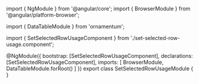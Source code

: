 import { NgModule } from '@angular/core';
import { BrowserModule } from '@angular/platform-browser';
  
import { DataTableModule } from 'ornamentum';
  
import { SetSelectedRowUsageComponent } from './set-selected-row-usage.component';

@NgModule({
 bootstrap: [SetSelectedRowUsageComponent],
 declarations: [SetSelectedRowUsageComponent],
 imports: [
    BrowserModule, 
    DataTableModule.forRoot()
  ]
})
export class SetSelectedRowUsageModule {
}
